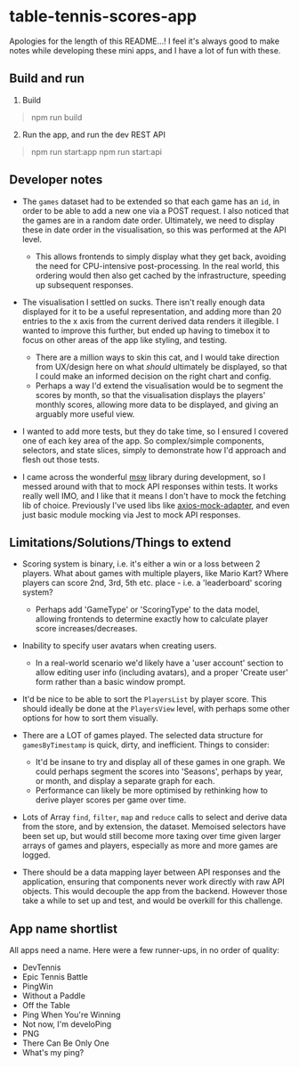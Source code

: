 # table-tennis-scores-app
Apologies for the length of this README...! I feel it's always good to make notes while developing these mini apps, and I have a lot of fun with these.

## Build and run
1. Build
> npm run build

2. Run the app, and run the dev REST API
> npm run start:app
> npm run start:api

## Developer notes
- The `games` dataset had to be extended so that each game has an `id`, in order to be able to add a new one via a POST request. I also noticed that the games are in a random date order. Ultimately, we need to display these in date order in the visualisation, so this was performed at the API level.
  - This allows frontends to simply display what they get back, avoiding the need for CPU-intensive post-processing. In the real world, this ordering would then also get cached by the infrastructure, speeding up subsequent responses.

- The visualisation I settled on sucks. There isn't really enough data displayed for it to be a useful representation, and adding more than 20 entries to the x axis from the current derived data renders it illegible. I wanted to improve this further, but ended up having to timebox it to focus on other areas of the app like styling, and testing.
  - There are a million ways to skin this cat, and I would take direction from UX/design here on what _should_ ultimately be displayed, so that I could make an informed decision on the right chart and config.
  - Perhaps a way I'd extend the visualisation would be to segment the scores by month, so that the visualisation displays the players' monthly scores, allowing more data to be displayed, and giving an arguably more useful view.

- I wanted to add more tests, but they do take time, so I ensured I covered one of each key area of the app. So complex/simple components, selectors, and state slices, simply to demonstrate how I'd approach and flesh out those tests.

- I came across the wonderful [msw](https://www.npmjs.com/package/msw) library during development, so I messed around with that to mock API responses within tests. It works really well IMO, and I like that it means I don't have to mock the fetching lib of choice. Previously I've used libs like [axios-mock-adapter](https://www.npmjs.com/package/axios-mock-adapter), and even just basic module mocking via Jest to mock API responses.

## Limitations/Solutions/Things to extend
- Scoring system is binary, i.e. it's either a win or a loss between 2 players. What about games with multiple players, like Mario Kart? Where players can score 2nd, 3rd, 5th etc. place - i.e. a 'leaderboard' scoring system?
  - Perhaps add 'GameType' or 'ScoringType' to the data model, allowing frontends to determine exactly how to calculate player score increases/decreases.

- Inability to specify user avatars when creating users.
  - In a real-world scenario we'd likely have a 'user account' section to allow editing user info (including avatars), and a proper 'Create user' form rather than a basic window prompt.

- It'd be nice to be able to sort the `PlayersList` by player score. This should ideally be done at the `PlayersView` level, with perhaps some other options for how to sort them visually.

- There are a LOT of games played. The selected data structure for `gamesByTimestamp` is quick, dirty, and inefficient. Things to consider:
  - It'd be insane to try and display all of these games in one graph. We could perhaps segment the scores into 'Seasons', perhaps by year, or month, and display a separate graph for each.
  - Performance can likely be more optimised by rethinking how to derive player scores per game over time.

- Lots of Array `find`, `filter`, `map` and `reduce` calls to select and derive data from the store, and by extension, the dataset. Memoised selectors have been set up, but would still become more taxing over time given larger arrays of games and players, especially as more and more games are logged.

- There should be a data mapping layer between API responses and the application, ensuring that components never work directly with raw API objects. This would decouple the app from the backend. However those take a while to set up and test, and would be overkill for this challenge.

## App name shortlist

All apps need a name. Here were a few runner-ups, in no order of quality:

- DevTennis
- Epic Tennis Battle
- PingWin
- Without a Paddle
- Off the Table
- Ping When You're Winning
- Not now, I'm develoPing
- PNG
- There Can Be Only One
- What's my ping?
